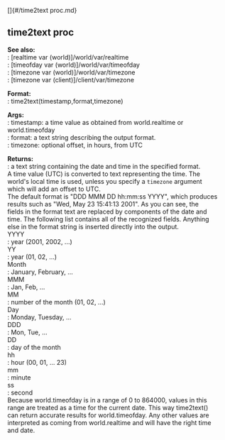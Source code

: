 []{#/time2text proc.md}    
## time2text proc    
**See also:**    
:   [realtime var (world)]/world/var/realtime    
:   [timeofday var (world)]/world/var/timeofday    
:   [timezone var (world)]/world/var/timezone    
:   [timezone var (client)]/client/var/timezone    
<!-- -->    
**Format:**    
:   time2text(timestamp,format,timezone)    
<!-- -->    
**Args:**    
:   timestamp: a time value as obtained from world.realtime or    
    world.timeofday    
:   format: a text string describing the output format.    
:   timezone: optional offset, in hours, from UTC    
<!-- -->    
**Returns:**    
:   a text string containing the date and time in the specified format.    
A time value (UTC) is converted to text representing the time. The    
world\'s local time is used, unless you specify a `timezone` argument    
which will add an offset to UTC.    
The default format is \"DDD MMM DD hh:mm:ss YYYY\", which produces    
results such as \"Wed, May 23 15:41:13 2001\". As you can see, the    
fields in the format text are replaced by components of the date and    
time. The following list contains all of the recognized fields. Anything    
else in the format string is inserted directly into the output.    
YYYY    
:   year (2001, 2002, \...)    
YY    
:   year (01, 02, \...)    
Month    
:   January, February, \...    
MMM    
:   Jan, Feb, \...    
MM    
:   number of the month (01, 02, \...)    
Day    
:   Monday, Tuesday, \...    
DDD    
:   Mon, Tue, \...    
DD    
:   day of the month    
hh    
:   hour (00, 01, \... 23)    
mm    
:   minute    
ss    
:   second    
Because world.timeofday is in a range of 0 to 864000, values in this    
range are treated as a time for the current date. This way time2text()    
can return accurate results for world.timeofday. Any other values are    
interpreted as coming from world.realtime and will have the right time    
and date.  